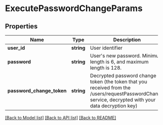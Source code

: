 # ExecutePasswordChangeParams

## Properties
Name | Type | Description | Notes
------------ | ------------- | ------------- | -------------
**user_id** | **string** | User identifier | 
**password** | **string** | User&#39;s new password. Minimum length is 6, and maximum length is 128. | 
**password_change_token** | **string** | Decrypted password change token (the token that you received from the /users/requestPasswordChange service, decrypted with your data decryption key) | 

[[Back to Model list]](../README.md#documentation-for-models) [[Back to API list]](../README.md#documentation-for-api-endpoints) [[Back to README]](../README.md)


